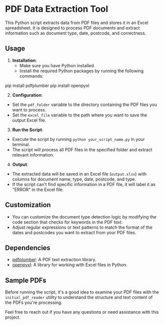 # PDF Data Extraction Tool

This Python script extracts data from PDF files and stores it in an Excel spreadsheet. It is designed to process PDF documents and extract information such as document type, date, postcode, and correctness.

## Usage

1. **Installation**:
   - Make sure you have Python installed.
   - Install the required Python packages by running the following commands:

pip install pdfplumber
pip install openpyxl

2. **Configuration**:
- Set the `pdf_folder` variable to the directory containing the PDF files you want to process.
- Set the `excel_file` variable to the path where you want to save the output Excel file.

3. **Run the Script**:
- Execute the script by running `python your_script_name.py` in your terminal.
- The script will process all PDF files in the specified folder and extract relevant information.

4. **Output**:
- The extracted data will be saved in an Excel file (`output.xlsx`) with columns for document name, type, date, postcode, and type.
- If the script can't find specific information in a PDF file, it will label it as "ERROR" in the Excel file.

## Customization

- You can customize the document type detection logic by modifying the code section that checks for keywords in the PDF text.
- Adjust regular expressions or text patterns to match the format of the dates and postcodes you want to extract from your PDF files.

## Dependencies

- [pdfplumber](https://github.com/jsvine/pdfplumber): A PDF text extraction library.
- [openpyxl](https://openpyxl.readthedocs.io/en/stable/): A library for working with Excel files in Python.

## Sample PDFs

Before running the script, it's a good idea to examine your PDF files with the `initial_pdf_reader` utility to understand the structure and text content of the PDFs you're processing.


Feel free to reach out if you have any questions or need assistance with this project.

